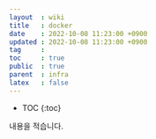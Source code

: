 ```yaml
---
layout  : wiki
title   : docker
date    : 2022-10-08 11:23:00 +0900
updated : 2022-10-08 11:23:00 +0900
tag     : 
toc     : true
public  : true
parent  : infra
latex   : false
---
```


* TOC
{:toc}

내용을 적습니다.
